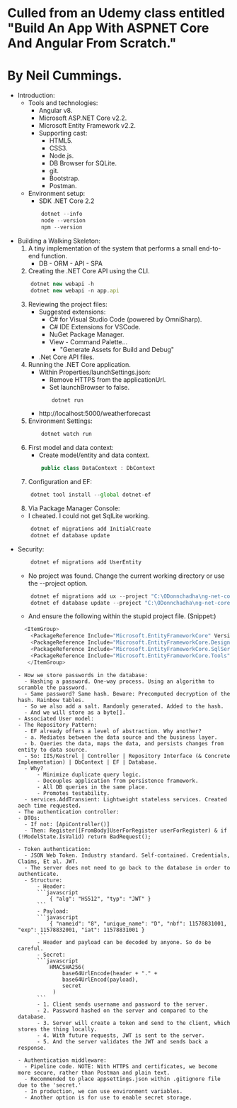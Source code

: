 # Culled from an Udemy class entitled "Build An App With ASPNET Core And Angular From Scratch."
# By Neil Cummings.

- Introduction:
    - Tools and technologies:
        - Angular v8.
        - Microsoft ASP.NET Core v2.2.
        - Microsoft Entity Framework v2.2.
        - Supporting cast:
            - HTML5.
            - CSS3.
            - Node.js.
            - DB Browser for SQLite.
            - git.
            - Bootstrap.
            - Postman.
    - Environment setup:
        - SDK .NET Core 2.2
        ```javascript
            dotnet --info
            node --version
            npm --version
        ```
- Building a Walking Skeleton:
    1. A tiny implementation of the system that performs a small end-to-end function.
        - DB - ORM - API - SPA
    2. Creating the .NET Core API using the CLI.
    ```javascript
        dotnet new webapi -h
        dotnet new webapi -n app.api
    ```
    3. Reviewing the project files:
        - Suggested extensions:
            - C# for Visual Studio Code (powered by OmniSharp).
            - C# IDE Extensions for VSCode.
            - NuGet Package Manager.
            - View - Command Palette...
                - "Generate Assets for Build and Debug"
        - .Net Core API files.
    4. Running the .NET Core application.
        - Within Properties/launchSettings.json:
            - Remove HTTPS from the applicationUrl.
            - Set launchBrowser to false.
            ```javascript
                dotnet run
            ```
        - http://localhost:5000/weatherforecast
    5. Environment Settings:
        ```javascript
            dotnet watch run
        ```
    6. First model and data context:
        - Create model/entity and data context.
        ```csharp
            public class DataContext : DbContext
        ```
    7. Configuration and EF:
    ```javascript
        dotnet tool install --global dotnet-ef
    ```
    8. Via Package Manager Console:
    - I cheated. I could not get SqlLite working.
    ```javascript
        dotnet ef migrations add InitialCreate
        dotnet ef database update
    ```
- Security:
    ```javascript
        dotnet ef migrations add UserEntity
    ```
    - No project was found. Change the current working directory or use the --project option.
    ```javascript
        dotnet ef migrations add ux --project "C:\ODonnchadha\ng-net-core-ef-dating-app-server\app.api"
        dotnet ef database update --project "C:\ODonnchadha\ng-net-core-ef-dating-app-server\app.api"
    ```
    - And ensure the following within the stupid project file. (Snippet:)
    ```javascript
      <ItemGroup>
        <PackageReference Include="Microsoft.EntityFrameworkCore" Version="3.1.7" />
        <PackageReference Include="Microsoft.EntityFrameworkCore.Design" Version="3.1.7" />
        <PackageReference Include="Microsoft.EntityFrameworkCore.SqlServer" Version="3.1.7" />
        <PackageReference Include="Microsoft.EntityFrameworkCore.Tools" Version="3.1.7" />
       </ItemGroup>
     ```
      - How we store passwords in the database:
        - Hashing a password. One-way process. Using an algorithm to scramble the password.
        - Same password? Same hash. Beware: Precomputed decryption of the hash. Rainbow tables.
        - So we also add a salt. Randomly generated. Added to the hash.
        - And we will store as a byte[].
      - Associated User model:
      - The Repository Pattern:
        - EF already offers a level of abstraction. Why another?
        - a. Mediates between the data source and the business layer.
        - b. Queries the data, maps the data, and persists changes from entity to data source.
        - So: IIS/Kestrel | Controller | Repository Interface (& Concrete Implementation) | DbContext | EF | Database.
        - Why? 
            - Minimize duplicate query logic.
            - Decouples application from persistence framework.
            - All DB queries in the same place.
            - Promotes testability.
        - services.AddTransient: Lightweight stateless services. Created aech time requested.
      - The authentication controller:
      - DTOs:
        - If not: [ApiController()]
        - Then: Register([FromBody]UserForRegister userForRegister) & if (!ModelState.IsValid) return BadRequest();

      - Token authentication:
        - JSON Web Token. Industry standard. Self-contained. Credentials, Claims, Et al. JWT.
        - The server does not need to go back to the database in order to authenticate.
        - Structure: 
            - Header:
            ```javascript
                { "alg": "HS512", "typ": "JWT" }
            ```
            - Payload:
            ```javascript
                { "nameid": "8", "unique_name": "D", "nbf": 11578831001, "exp": 11578832001, "iat": 11578831001 }
            ```
            - Header and payload can be decoded by anyone. So do be careful.
            - Secret:
            ```javascript
                HMACSHA256(
                    base64UrlEncode(header + "." +
                    base64UrlEncod(payload),
                    secret
                 )
            ```
            - 1. Client sends username and password to the server.
            - 2. Password hashed on the server and compared to the database. 
            - 3. Server will create a token and send to the client, which stores the thing locally.
            - 4. With future requests, JWT is sent to the server.
            - 5. And the server validates the JWT and sends back a response.

      - Authentication middleware:
        - Pipeline code. NOTE: With HTTPS and certificates, we become more secure, rather than Postman and plain text.
        - Recommended to place appsettings.json within .gitignore file due to the 'secret.'
        - In production, we can use environment variables.
        - Another option is for use to enable secret storage.